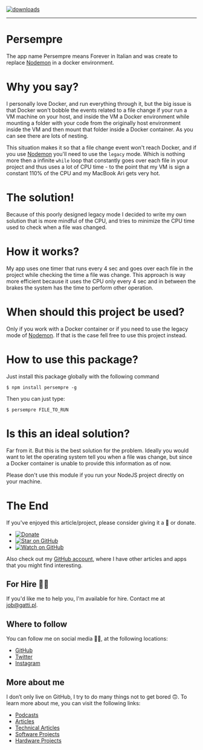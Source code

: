 [![downloads][downloads-badge]][npm-stat]

[downloads-badge]: https://img.shields.io/npm/dm/persempre.svg?style=flat-square
[npm-stat]: http://npm-stat.com/charts.html?package=persempre&from=2016-04-01

---

# Persempre

The app name Persempre means Forever in Italian and was create to replace [Nodemon](https://www.npmjs.com/package/nodemon) in a docker environment.

# Why you say?

I personally love Docker, and run everything through it, but the big issue is that Docker won't bobble the events related to a file change if your run a VM machine on your host, and inside the VM a Docker environment while mounting a folder with your code from the originally host environment inside the VM and then mount that folder inside a Docker container. As you can see there are lots of nesting.

This situation makes it so that a file change event won't reach Docker, and if you use [Nodemon](https://www.npmjs.com/package/nodemon) you'll need to use the `legacy` mode. Which is nothing more then a infinite `while` loop that constantly goes over each file in your project and thus uses a lot of CPU time - to the point that my VM is sign a constant 110% of the CPU and my MacBook Ari gets very hot.

# The solution!

Because of this poorly designed legacy mode I decided to write  my own solution that is more mindful of the CPU, and tries to minimize the CPU time used to check when a file was changed.

# How it works?

My app uses one timer that runs every 4 sec and goes over each file in the project while checking the time a file was change. This approach is way more efficient because it uses the CPU only every 4 sec and in between the brakes the system has the time to perform other operation.

# When should this project be used?

Only if you work with a Docker container or if you need to use the legacy mode of [Nodemon](https://www.npmjs.com/package/nodemon). If that is the case fell free to use this project instead.

# How to use this package?

Just install this package globally with the following command

```
$ npm install persempre -g
```
Then you can just type:

```
$ persempre FILE_TO_RUN
```
# Is this an ideal solution?

Far from it. But this is the best solution for the problem. Ideally you would want to let the operating system tell you when a file was change, but since a Docker container is unable to provide this information as of now.

Please don't use this module if you run your NodeJS project directly on your machine.

# The End

If you've enjoyed this article/project, please consider giving it a 🌟 or donate.

- [![Donate](https://img.shields.io/badge/Donate-PayPal-green.svg)](https://www.paypal.me/gattidavid/25)
- [![Star on GitHub](https://img.shields.io/github/stars/davidgatti/persempre.svg?style=social)](https://github.com/davidgatti/persempre/stargazers)
- [![Watch on GitHub](https://img.shields.io/github/watchers/davidgatti/persempre.svg?style=social)](https://github.com/davidgatti/persempre/watchers)

Also check out my [GitHub account](https://github.com/davidgatti), where I have other articles and apps that you might find interesting.

## For Hire 👨‍💻

If you'd like me to help you, I'm available for hire. Contact me at job@gatti.pl.

## Where to follow

You can follow me on social media 🐙😇, at the following locations:

- [GitHub](https://github.com/davidgatti)
- [Twitter](https://twitter.com/dawidgatti)
- [Instagram](https://www.instagram.com/gattidavid/)

## More about me

I don’t only live on GitHub, I try to do many things not to get bored 🙃. To learn more about me, you can visit the following links:

- [Podcasts](http://david.gatti.pl/podcasts)
- [Articles](http://david.gatti.pl/articles)
- [Technical Articles](http://david.gatti.pl/technical_articles)
- [Software Projects](http://david.gatti.pl/software_projects)
- [Hardware Projects](http://david.gatti.pl/hardware_projects)
